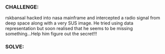 ### CHALLENGE:
rskbansal hacked into nasa mainframe and intercepted a radio signal from deep space along with a very SUS image. 
He tried using data representation but soon realised that he seems to be missing something...Help him figure out the secret!!!

### SOLVE:

